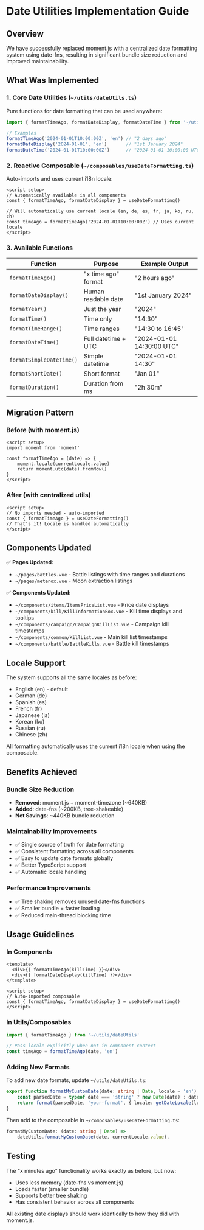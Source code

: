 # Date Utilities Implementation Guide

## Overview

We have successfully replaced moment.js with a centralized date formatting system using date-fns, resulting in significant bundle size reduction and improved maintainability.

## What Was Implemented

### 1. Core Date Utilities (`~/utils/dateUtils.ts`)

Pure functions for date formatting that can be used anywhere:

```typescript
import { formatTimeAgo, formatDateDisplay, formatDateTime } from '~/utils/dateUtils'

// Examples
formatTimeAgo('2024-01-01T10:00:00Z', 'en') // "2 days ago"
formatDateDisplay('2024-01-01', 'en')       // "1st January 2024"
formatDateTime('2024-01-01T10:00:00Z')      // "2024-01-01 10:00:00 UTC"
```

### 2. Reactive Composable (`~/composables/useDateFormatting.ts`)

Auto-imports and uses current i18n locale:

```vue
<script setup>
// Automatically available in all components
const { formatTimeAgo, formatDateDisplay } = useDateFormatting()

// Will automatically use current locale (en, de, es, fr, ja, ko, ru, zh)
const timeAgo = formatTimeAgo('2024-01-01T10:00:00Z') // Uses current locale
</script>
```

### 3. Available Functions

| Function | Purpose | Example Output |
|----------|---------|----------------|
| `formatTimeAgo()` | "x time ago" format | "2 hours ago" |
| `formatDateDisplay()` | Human readable date | "1st January 2024" |
| `formatYear()` | Just the year | "2024" |
| `formatTime()` | Time only | "14:30" |
| `formatTimeRange()` | Time ranges | "14:30 to 16:45" |
| `formatDateTime()` | Full datetime + UTC | "2024-01-01 14:30:00 UTC" |
| `formatSimpleDateTime()` | Simple datetime | "2024-01-01 14:30" |
| `formatShortDate()` | Short format | "Jan 01" |
| `formatDuration()` | Duration from ms | "2h 30m" |

## Migration Pattern

### Before (with moment.js)
```vue
<script setup>
import moment from 'moment'

const formatTimeAgo = (date) => {
    moment.locale(currentLocale.value)
    return moment.utc(date).fromNow()
}
</script>
```

### After (with centralized utils)
```vue
<script setup>
// No imports needed - auto-imported
const { formatTimeAgo } = useDateFormatting()
// That's it! Locale is handled automatically
</script>
```

## Components Updated

✅ **Pages Updated:**
- `~/pages/battles.vue` - Battle listings with time ranges and durations
- `~/pages/metenox.vue` - Moon extraction listings

✅ **Components Updated:**
- `~/components/items/ItemsPriceList.vue` - Price date displays
- `~/components/kill/KillInformationBox.vue` - Kill time displays and tooltips
- `~/components/campaign/CampaignKillList.vue` - Campaign kill timestamps
- `~/components/common/KillList.vue` - Main kill list timestamps
- `~/components/battle/BattleKills.vue` - Battle kill timestamps

## Locale Support

The system supports all the same locales as before:
- English (en) - default
- German (de)
- Spanish (es)
- French (fr)
- Japanese (ja)
- Korean (ko)
- Russian (ru)
- Chinese (zh)

All formatting automatically uses the current i18n locale when using the composable.

## Benefits Achieved

### Bundle Size Reduction
- **Removed**: moment.js + moment-timezone (~640KB)
- **Added**: date-fns (~200KB, tree-shakeable)
- **Net Savings**: ~440KB bundle reduction

### Maintainability Improvements
- ✅ Single source of truth for date formatting
- ✅ Consistent formatting across all components
- ✅ Easy to update date formats globally
- ✅ Better TypeScript support
- ✅ Automatic locale handling

### Performance Improvements
- ✅ Tree shaking removes unused date-fns functions
- ✅ Smaller bundle = faster loading
- ✅ Reduced main-thread blocking time

## Usage Guidelines

### In Components
```vue
<template>
  <div>{{ formatTimeAgo(killTime) }}</div>
  <div>{{ formatDateDisplay(killTime) }}</div>
</template>

<script setup>
// Auto-imported composable
const { formatTimeAgo, formatDateDisplay } = useDateFormatting()
</script>
```

### In Utils/Composables
```typescript
import { formatTimeAgo } from '~/utils/dateUtils'

// Pass locale explicitly when not in component context
const timeAgo = formatTimeAgo(date, 'en')
```

### Adding New Formats
To add new date formats, update `~/utils/dateUtils.ts`:

```typescript
export function formatMyCustomDate(date: string | Date, locale = 'en'): string {
    const parsedDate = typeof date === 'string' ? new Date(date) : date
    return format(parsedDate, 'your-format', { locale: getDateLocale(locale) })
}
```

Then add to the composable in `~/composables/useDateFormatting.ts`:

```typescript
formatMyCustomDate: (date: string | Date) =>
    dateUtils.formatMyCustomDate(date, currentLocale.value),
```

## Testing

The "x minutes ago" functionality works exactly as before, but now:
- Uses less memory (date-fns vs moment.js)
- Loads faster (smaller bundle)
- Supports better tree shaking
- Has consistent behavior across all components

All existing date displays should work identically to how they did with moment.js.
